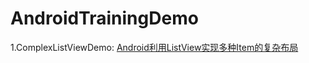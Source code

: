 # AndroidTrainingDemo

1.ComplexListViewDemo: [Android利用ListView实现多种Item的复杂布局](https://github.com/navyifanr/AndroidTrainingDemo/tree/master/ComplexListViewDemo)
